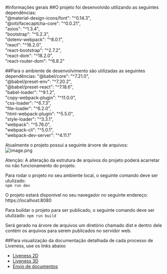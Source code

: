 #Informações gerais
##O projeto foi desenvolvido utilizando as seguintes dependências:
<br>
"@material-design-icons/font": "^0.14.3",
<br>
"@oiti/facecaptcha-core": "^0.0.21",
<br>
"axios": "^1.3.4",
<br>
"bootstrap": "^5.2.3",
<br>
"dotenv-webpack": "^8.0.1",
<br>
"react": "^18.2.0",
<br>
"react-bootstrap": "^2.7.2",
<br>
"react-dom": "^18.2.0",
<br>
"react-router-dom": "^6.8.2"

##Para o ambiente de desenvolvimento são utilizadas as seguintes dependências:
"@babel/core": "^7.21.0",
<br>
"@babel/preset-env": "^7.20.2",
<br>
"@babel/preset-react": "^7.18.6",
<br>
"babel-loader": "^9.1.2",
<br>
"copy-webpack-plugin": "^11.0.0",
<br>
"css-loader": "^6.7.3",
<br>
"file-loader": "^6.2.0",
<br>
"html-webpack-plugin": "^5.5.0",
<br>
"style-loader": "^3.3.1",
<br>
"webpack": "^5.76.0",
<br>
"webpack-cli": "^5.0.1",
<br>
"webpack-dev-server": "^4.11.1"

Atualmente o projeto possui a seguinte árvore de arquivos:
<br>
![image.png](https://i.ibb.co/kgDTjBR/Captura-de-tela-de-2023-04-20-17-16-45.png)

Atenção: A alteração da estrutura de arquivos do projeto poderá acarretar no não funcionamento do projeto.

Para rodar o projeto no seu ambiente local, o seguinte comando deve ser utulizado:
<br>
`npm run dev`

O projeto estará disponível no seu navegador no seguinte endereço:
<br>
https://localhost:8080

Para buildar o projeto para ser publicado, o seguinte comando deve ser utulizado:
`npm run build`

Será gerado na árvore de arquivos um diretório chamado dist e dentro dele contém os arquivos para serem publicados no servidor web.

##Para visualização da documentação detalhada de cada processo de Liveness, use os links abaixo

- [Liveness 2D](https://dev.azure.com/OITI/Legacy/_wiki/wikis/b9f6a4b4-0663-4116-a611-6490d0b939c9/384/Liveness-2D#)
- [Liveness 3D](https://dev.azure.com/OITI/Legacy/_wiki/wikis/b9f6a4b4-0663-4116-a611-6490d0b939c9/386/Liveness-3D#)
- [Envio de documentos](https://dev.azure.com/OITI/Legacy/_wiki/wikis/b9f6a4b4-0663-4116-a611-6490d0b939c9/388/Envio-de-documentos#)
